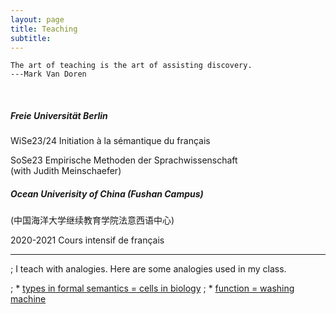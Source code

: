 ```yaml
---
layout: page
title: Teaching
subtitle: 
---
```


```
The art of teaching is the art of assisting discovery.
---Mark Van Doren
```

&nbsp;
&nbsp;

##### Freie Universität Berlin

WiSe23/24 Initiation à la sémantique du français

SoSe23 Empirische Methoden der Sprachwissenschaft \
(with Judith Meinschaefer)

##### Ocean Univerisity of China (Fushan Campus)

(中国海洋大学继续教育学院法意西语中心)

2020-2021 Cours intensif de français

--------------------------------------

; I teach with analogies. Here are some analogies used in my class.

; * [types in formal semantics = cells in biology](https://github.com/guo-jia-qi/guo-jia-qi.github.io/blob/master/assets/img/type1.png)
; * [function = washing machine](https://github.com/guo-jia-qi/guo-jia-qi.github.io/blob/master/assets/img/type2.png)
